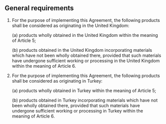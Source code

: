 ## General requirements

1. For the purpose of implementing this Agreement, the following products shall be considered as originating in the United Kingdom:

    (a) products wholly obtained in the United Kingdom within the meaning of Article 5;

    (b) products obtained in the United Kingdom incorporating materials which have not been wholly obtained there, provided that such materials have undergone sufficient working or processing in the United Kingdom within the meaning of Article 6.

2. For the purpose of implementing this Agreement, the following products shall be considered as originating in Turkey:

    (a) products wholly obtained in Turkey within the meaning of Article 5;

    (b) products obtained in Turkey incorporating materials which have not been wholly obtained there, provided that such materials have undergone sufficient working or processing in Turkey within the meaning of Article 6.